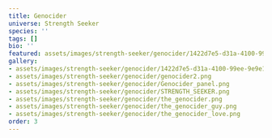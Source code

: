 ```yaml
---
title: Genocider
universe: Strength Seeker
species: ''
tags: []
bio: ''
featured: assets/images/strength-seeker/genocider/1422d7e5-d31a-4100-99ee-9e9e1db2fd15.png
gallery:
- assets/images/strength-seeker/genocider/1422d7e5-d31a-4100-99ee-9e9e1db2fd15.png
- assets/images/strength-seeker/genocider/genocider2.png
- assets/images/strength-seeker/genocider/Genocider_panel.png
- assets/images/strength-seeker/genocider/STRENGTH_SEEKER.png
- assets/images/strength-seeker/genocider/the_genocider.png
- assets/images/strength-seeker/genocider/the_genocider_guy.png
- assets/images/strength-seeker/genocider/the_genocider_love.png
order: 3
---
```

